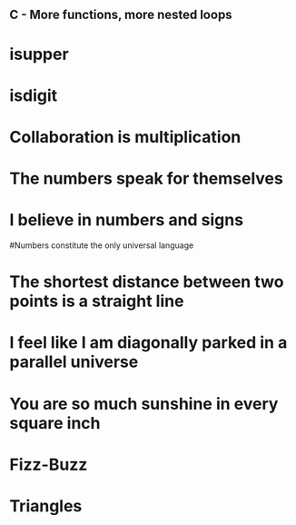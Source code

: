 ## C - More functions, more nested loops
# isupper
# isdigit
#  Collaboration is multiplication
# The numbers speak for themselves
# I believe in numbers and signs
#Numbers constitute the only universal language
# The shortest distance between two points is a straight line
# I feel like I am diagonally parked in a parallel universe
# You are so much sunshine in every square inch
# Fizz-Buzz
# Triangles

